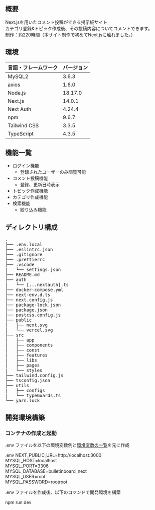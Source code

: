 ## 概要

 Next.jsを用いたコメント投稿ができる掲示板サイト<br >
 カテゴリ登録&トピック作成後、その投稿内容についてコメントできます。<br >
 制作：約220時間（本サイト制作で初めてNext.jsに触れました。）


## 環境

| 言語・フレームワーク  | バージョン |
| --------------------- | ---------- |
| MySQL2                 | 3.6.3        |
| axios                 | 1.6.0        |
| Node.js               | 18.17.0    |
| Next.js                 | 14.0.1     |
| Next Auth                 | 4.24.4     |
| npm             |  9.6.7      |
| Tailwind CSS             |  3.3.5      |
| TypeScript             |  4.3.5      |


## 機能一覧

- ログイン機能
  - 登録されたユーザーのみ閲覧可能
- コメント投稿機能
  - 登録、更新日時表示
- トピック作成機能
- カテゴリ作成機能
- 検索機能
  - 絞り込み機能


## ディレクトリ構成
<pre>
.
├── .env.local
├── .eslintrc.json
├── .gitignore
├── .prettierrc
├── .vscode
|   └── settings.json
├── README.md
├── auth
|   └── [...nextauth].ts
├── docker-compose.yml
├── next-env.d.ts
├── next.config.js
├── package-lock.json
├── package.json
├── postcss.config.js
├── public
|   ├── next.svg
|   └── vercel.svg
├── src
|   ├── app
|   ├── components
|   ├── const
|   ├── features
|   ├── libs
|   ├── pages
|   └── styles
├── tailwind.config.js
├── tsconfig.json
├── utils
|   ├── configs
|   └── typeGuards.ts
└── yarn.lock
</pre>


## 開発環境構築

### コンテナの作成と起動

 .env ファイルを以下の環境変数例と[環境変数の一覧](#環境変数の一覧)を元に作成

.env
NEXT_PUBLIC_URL=http://localhost:3000<br >
MYSQL_HOST=localhost<br >
MYSQL_PORT=3306<br >
MYSQL_DATABASE=bulletinboard_next<br >
MYSQL_USER=root<br >
MYSQL_PASSWORD=rootroot


.env ファイルを作成後、以下のコマンドで開発環境を構築

npm run dev
